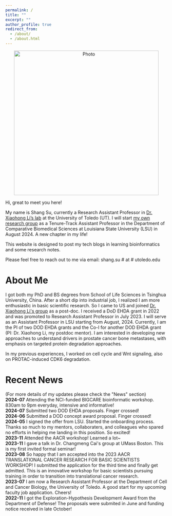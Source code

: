 ```yaml
---
permalink: /
title: ""
excerpt: ""
author_profile: true
redirect_from: 
  - /about/
  - /about.html
---
```


<p align="center">
  <img src="https://sushang-thu.github.io/files/Shang_in_Miami.jpg?raw=true" alt="Photo" style="width: 450px;"/> 
</p>


<p>Hi, great to meet you here!</p>
<p>My name is Shang Su, currently a Research Assistant Professor in <a href="https://xiaohonglilab.com/">Dr. Xiaohong Li’s lab</a> at the University of Toledo (UT). I will start <a href="https://sushang.me/sushanglab.github.io">my own research group</a> as a Tenure-Track Assistant Professor in the Department of Comparative Biomedical Sciences at Louisiana State University (LSU) in August 2024. A new chapter in my life! </p>

<p>This website is designed to post my tech blogs in learning bioinformatics and some research notes.</p>
<!--<p>You are also welcome to visit my personal blog in <a href="https://sushang.life/">Chinese</a> , where I periodically post my daily experiences and thoughts.</p>-->
<p>Please feel free to reach out to me via email: shang.su # at # utoledo.edu</p>

# About Me

I got both my PhD and BS degrees from School of Life Sciences in Tsinghua University, China. After a short dip into industrial job, I realized I am more enthusiastic in basic scientific research. So I came to US and joined <a href="https://xiaohonglilab.com/">Dr. Xiaohong Li's group</a> as a post-doc. I received a DoD EHDA grant in 2022 and was promoted to Research Assistant Professor in July 2023. I will serve as an Assistant Professor in LSU starting from August, 2024. Currently, I am the PI of two DOD EHDA grants and the Co-I for another DOD EHDA grant (PI: Dr. Xiaohong Li, my postdoc mentor).
I am interested in developing new approaches to understand drivers in prostate cancer bone metastases, with emphasis on targeted protein degradation approaches.

In my previous experiences, I worked on cell cycle and Wnt signaling, also on PROTAC-induced CDK6 degradation.



# Recent News

(For more details of my updates please check the "News" section)<br>
<strong>2024-07</strong> Attending the NCI-funded BIGCARE bioinformatic workshop. 830am to 9pm everyday, intensive and informative!<br>
<strong>2024-07</strong> Submitted two DOD EHDA proposals. Finger crossed!<br>
<strong>2024-06</strong> Submitted a DOD concept award proposal. Finger crossed!<br>
<strong>2024-05</strong> I signed the offer from LSU. Started the onboarding process. Thanks so much to my mentors, collaboraters, and colleagues who spared no efforts in helping me landing in this position. So excited!<br>
<strong>2023-11</strong> Attended the AACR workshop! Learned a lot~<br>
<strong>2023-11</strong> I gave a talk in Dr. Changmeng Cai's group at UMass Boston. This is my first invited formal seminar!<br>
<strong>2023-08</strong> So happy that I am accepted into the 2023 AACR TRANSLATIONAL CANCER RESEARCH FOR BASIC SCIENTISTS WORKSHOP! I submitted the application for the third time and finally get admitted. This is an innovative workshop for basic scientists pursuing training in order to transition into translational cancer research.<br>
<strong>2023-07</strong> I am now a Research Assistant Professor at the Department of Cell and Cancer Biology, the University of Toledo. A good start for my upcoming faculty job application. Cheers! <br>
<strong>2022-11</strong>  I got the Exploration-Hypothesis Development Award from the Department of Defense! The proposals were submited in June and funding notice received in late October!




